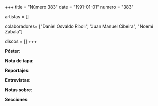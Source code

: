 +++
title = "Número 383"
date = "1991-01-01"
numero = "383"

artistas = []

colaboradores= ["Daniel Osvaldo Ripoll", "Juan Manuel Cibeira", "Noemí Zabala"]

discos = []
+++

**Póster**: 

**Nota de tapa**: 

**Reportajes**: 

**Entrevistas**: 

**Notas sobre**:

**Secciones**:
